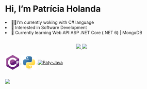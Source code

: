 <h1>Hi, I’m Patrícia Holanda</h1
##

- 👩‍💻I'm currently woking with C# language
- 👀 Interested in Software Development
- 🌱 Currently learning Web API ASP .NET Core (.NET 6) | MongoDB

##

  <div align="center">
  <a href="https://github.com/rafaballerini">
  <img height="180em" src="https://github-readme-stats.vercel.app/api?username=patriciaholanda&show_icons=true&theme=dracula&include_all_commits=true&count_private=true"/>
  <img height="180em" src="https://github-readme-stats.vercel.app/api/top-langs/?username=patriciaholanda&layout=compact&langs_count=7&theme=dracula"/>
</div>

<div style="display: inline_block"><br>
  <img align="center" alt="Paty-Csharp" height="50" width="50" src="https://raw.githubusercontent.com/devicons/devicon/master/icons/csharp/csharp-original.svg">
  <img align="center" alt="Paty-Python" height="50" width="50" src="https://raw.githubusercontent.com/devicons/devicon/master/icons/python/python-original.svg">
  <img align="center" alt="Paty-Java" height="50" width="50" src="https://cdn.jsdelivr.net/gh/devicons/devicon/icons/java/java-original.svg" />
</div>
  
  ##
 
<div> 
  <a href="https://www.linkedin.com/in/patrícia-holanda" target="_blank"><img src="https://img.shields.io/badge/-LinkedIn-%230077B5?style=for-the-badge&logo=linkedin&logoColor=white" target="_blank"></a> 
</div>
